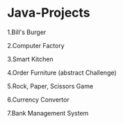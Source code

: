 # Java-Projects

1.Bill's Burger 

2.Computer Factory

3.Smart Kitchen 

4.Order Furniture (abstract Challenge)

5.Rock, Paper, Scissors Game

6.Currency Convertor

7.Bank Management System
